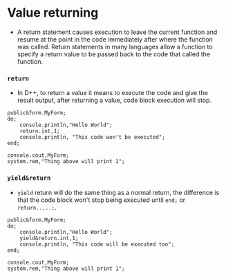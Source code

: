 # Value returning

- A return statement causes execution to leave the current function and resume at the point in the code immediately after where the function was called. Return statements in many languages allow a function to specify a return value to be passed back to the code that called the function.

### `return`

- In D++, to return a value it means to execute the code and give the result output, after returning a value, code block execution will stop.

```pawn
public&form.MyForm;
do;
	console.println,"Hello World";
	return.int,1;
	console.println, "This code won't be executed";
end;

console.cout,MyForm;
system.rem,"Thing above will print 1";
```


### `yield&return`

- `yield` return will do the same thing as a normal return, the difference is that the code block won't stop being executed until `end;` or `return..,..;`.

```pawn
public&form.MyForm;
do;
	console.println,"Hello World";
	yield&return.int,1;
	console.println, "This code will be executed too";
end;

console.cout,MyForm;
system.rem,"Thing above will print 1";
```